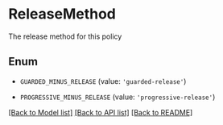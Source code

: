 # ReleaseMethod

The release method for this policy

## Enum

* `GUARDED_MINUS_RELEASE` (value: `'guarded-release'`)

* `PROGRESSIVE_MINUS_RELEASE` (value: `'progressive-release'`)

[[Back to Model list]](../README.md#documentation-for-models) [[Back to API list]](../README.md#documentation-for-api-endpoints) [[Back to README]](../README.md)


